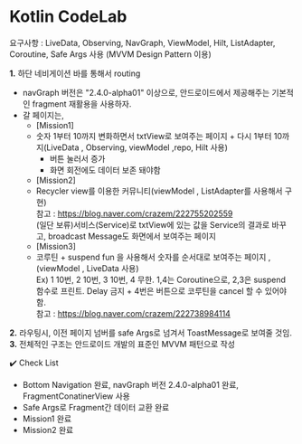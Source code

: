 # Kotlin CodeLab

요구사항 : LiveData, Observing, NavGraph, ViewModel, Hilt, ListAdapter, Coroutine, Safe Args 사용 (MVVM Design Pattern 이용)  

**1.** 하단 네비게이션 바를 통해서 routing  
- navGraph 버전은 "2.4.0-alpha01" 이상으로, 안드로이드에서 제공해주는 기본적인 fragment 재활용을 사용하자.  
- 갈 페이지는,  
  - [Mission1]  
  - 숫자 1부터 10까지 변화하면서 txtView로 보여주는 페이지 + 다시 1부터 10까지(LiveData , Observing, viewModel ,repo, Hilt 사용)  
    - 버튼 눌러서 증가  
    - 화면 회전에도 데이터 보존 돼야함  
  - [Mission2]
  - Recycler view를 이용한 커뮤니티(viewModel , ListAdapter를 사용해서 구현)  
    참고 : https://blog.naver.com/crazem/222755202559   
		(일단 보류)서비스(Service)로 txtView에 있는 값을 Service의 결과로 바꾸고, broadcast Message도 화면에서 보여주는 페이지  
  - [Mission3]
  - 코루틴 + suspend fun 을 사용해서 숫자를 순서대로 보여주는 페이지 , (viewModel , LiveData 사용)  
    Ex) 1 10번, 2 10번, 3 10번, 4 무한. 1,4는 Coroutine으로, 2,3은 suspend 함수로 프린트. Delay 금지 + 4번은 버튼으로 코루틴을 cancel 할 수 있어야 함.  
	  참고 : https://blog.naver.com/crazem/222738984114   

**2.** 라우팅시, 이전 페이지 넘버를 safe Args로 넘겨서 ToastMessage로 보여줄 것임.  
**3.** 전체적인 구조는 안드로이드 개발의 표준인 MVVM 패턴으로 작성  

✔️ Check List  

- Bottom Navigation 완료, navGraph 버전 2.4.0-alpha01 완료, FragmentConatinerView 사용
- Safe Args로 Fragment간 데이터 교환 완료
- Mission1 완료
- Mission2 완료